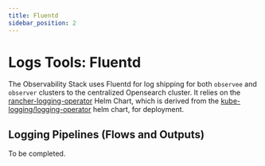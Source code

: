 ```yaml
---
title: Fluentd
sidebar_position: 2
---
```


# Logs Tools: Fluentd
The Observability Stack uses Fluentd for log shipping for both `observee` and `observer` clusters to the centralized Opensearch cluster. It relies on the [rancher-logging-operator](https://github.com/rancher/charts/tree/dev-v2.9/charts/rancher-logging/103.0.0%2Bup3.17.10) Helm Chart, which is derived from the [kube-logging/logging-operator](https://github.com/kube-logging/logging-operator) helm chart, for deployment.


## Logging Pipelines (Flows and Outputs)
To be completed.